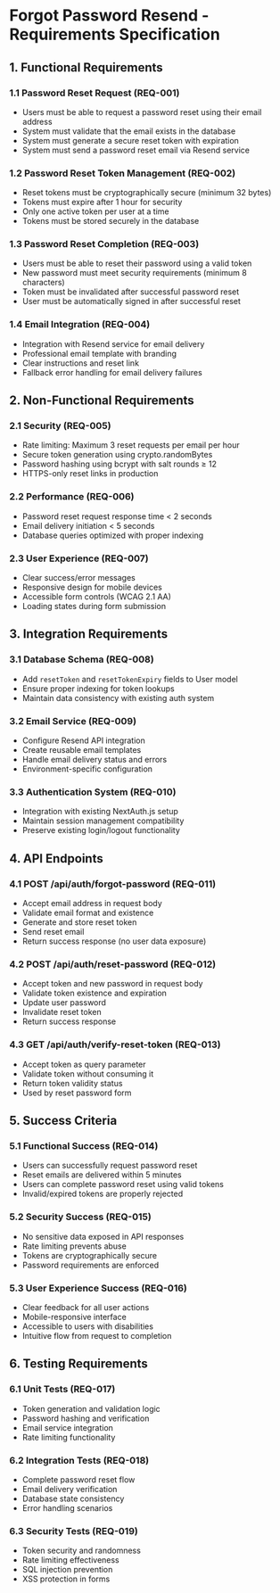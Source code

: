 # Forgot Password Resend - Requirements Specification

## 1. Functional Requirements

### 1.1 Password Reset Request (REQ-001)
- Users must be able to request a password reset using their email address
- System must validate that the email exists in the database
- System must generate a secure reset token with expiration
- System must send a password reset email via Resend service

### 1.2 Password Reset Token Management (REQ-002)
- Reset tokens must be cryptographically secure (minimum 32 bytes)
- Tokens must expire after 1 hour for security
- Only one active token per user at a time
- Tokens must be stored securely in the database

### 1.3 Password Reset Completion (REQ-003)
- Users must be able to reset their password using a valid token
- New password must meet security requirements (minimum 8 characters)
- Token must be invalidated after successful password reset
- User must be automatically signed in after successful reset

### 1.4 Email Integration (REQ-004)
- Integration with Resend service for email delivery
- Professional email template with branding
- Clear instructions and reset link
- Fallback error handling for email delivery failures

## 2. Non-Functional Requirements

### 2.1 Security (REQ-005)
- Rate limiting: Maximum 3 reset requests per email per hour
- Secure token generation using crypto.randomBytes
- Password hashing using bcrypt with salt rounds ≥ 12
- HTTPS-only reset links in production

### 2.2 Performance (REQ-006)
- Password reset request response time < 2 seconds
- Email delivery initiation < 5 seconds
- Database queries optimized with proper indexing

### 2.3 User Experience (REQ-007)
- Clear success/error messages
- Responsive design for mobile devices
- Accessible form controls (WCAG 2.1 AA)
- Loading states during form submission

## 3. Integration Requirements

### 3.1 Database Schema (REQ-008)
- Add `resetToken` and `resetTokenExpiry` fields to User model
- Ensure proper indexing for token lookups
- Maintain data consistency with existing auth system

### 3.2 Email Service (REQ-009)
- Configure Resend API integration
- Create reusable email templates
- Handle email delivery status and errors
- Environment-specific configuration

### 3.3 Authentication System (REQ-010)
- Integration with existing NextAuth.js setup
- Maintain session management compatibility
- Preserve existing login/logout functionality

## 4. API Endpoints

### 4.1 POST /api/auth/forgot-password (REQ-011)
- Accept email address in request body
- Validate email format and existence
- Generate and store reset token
- Send reset email
- Return success response (no user data exposure)

### 4.2 POST /api/auth/reset-password (REQ-012)
- Accept token and new password in request body
- Validate token existence and expiration
- Update user password
- Invalidate reset token
- Return success response

### 4.3 GET /api/auth/verify-reset-token (REQ-013)
- Accept token as query parameter
- Validate token without consuming it
- Return token validity status
- Used by reset password form

## 5. Success Criteria

### 5.1 Functional Success (REQ-014)
- Users can successfully request password reset
- Reset emails are delivered within 5 minutes
- Users can complete password reset using valid tokens
- Invalid/expired tokens are properly rejected

### 5.2 Security Success (REQ-015)
- No sensitive data exposed in API responses
- Rate limiting prevents abuse
- Tokens are cryptographically secure
- Password requirements are enforced

### 5.3 User Experience Success (REQ-016)
- Clear feedback for all user actions
- Mobile-responsive interface
- Accessible to users with disabilities
- Intuitive flow from request to completion

## 6. Testing Requirements

### 6.1 Unit Tests (REQ-017)
- Token generation and validation logic
- Password hashing and verification
- Email service integration
- Rate limiting functionality

### 6.2 Integration Tests (REQ-018)
- Complete password reset flow
- Email delivery verification
- Database state consistency
- Error handling scenarios

### 6.3 Security Tests (REQ-019)
- Token security and randomness
- Rate limiting effectiveness
- SQL injection prevention
- XSS protection in forms